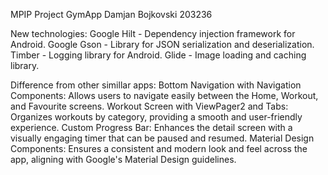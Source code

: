 MPIP Project GymApp
Damjan Bojkovski 203236

New technologies:
  Google Hilt - Dependency injection framework for Android.
  Google Gson - Library for JSON serialization and deserialization.
  Timber - Logging library for Android.
  Glide - Image loading and caching library.

Difference from other simillar apps:
  Bottom Navigation with Navigation Components: Allows users to navigate easily between the Home, Workout, and Favourite screens.
  Workout Screen with ViewPager2 and Tabs: Organizes workouts by category, providing a smooth and user-friendly experience.
  Custom Progress Bar: Enhances the detail screen with a visually engaging timer that can be paused and resumed.
  Material Design Components: Ensures a consistent and modern look and feel across the app, aligning with Google's Material Design guidelines.
